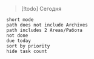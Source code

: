 > [!todo] Сегодня
```tasks
short mode
path does not include Archives
path includes 2 Areas/Работа
not done
due today
sort by priority
hide task count
```
